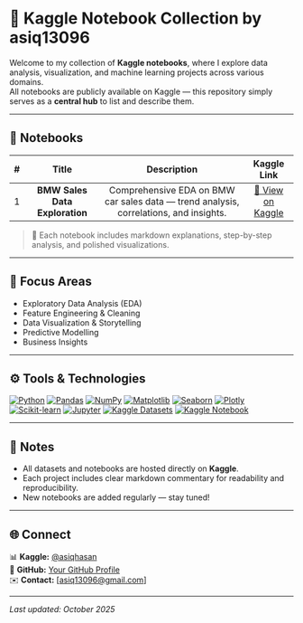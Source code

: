 # 📘 Kaggle Notebook Collection by asiq13096

Welcome to my collection of **Kaggle notebooks**, where I explore data analysis, visualization, and machine learning projects across various domains.  
All notebooks are publicly available on Kaggle — this repository simply serves as a **central hub** to list and describe them.

---

## 📂 Notebooks

| # | Title | Description | Kaggle Link |
|:-------:|:------:|:-------------:|:-------------:|
| 1 | **BMW Sales Data Exploration** | Comprehensive EDA on BMW car sales data — trend analysis, correlations, and insights. | [🔗 View on Kaggle](https://www.kaggle.com/code/asiqhasan/bmw-sales-data-exploration)  

> 🧩 Each notebook includes markdown explanations, step-by-step analysis, and polished visualizations.

---

## 🧠 Focus Areas
- Exploratory Data Analysis (EDA)
- Feature Engineering & Cleaning
- Data Visualization & Storytelling
- Predictive Modelling
- Business Insights

---

## ⚙️ Tools & Technologies
[![Python](https://img.shields.io/badge/Python-3.11-blue?style=flat-square&logo=python)](https://www.python.org/)
[![Pandas](https://img.shields.io/badge/Pandas-150458?style=flat-square&logo=pandas&logoColor=white)](https://pandas.pydata.org/)
[![NumPy](https://img.shields.io/badge/NumPy-013243?style=flat-square&logo=numpy&logoColor=white)](https://numpy.org/)
[![Matplotlib](https://img.shields.io/badge/Matplotlib-11557c?style=flat-square&logo=matplotlib&logoColor=white)](https://matplotlib.org/)
[![Seaborn](https://img.shields.io/badge/Seaborn-1f77b4?style=flat-square&logo=seaborn&logoColor=white)](https://seaborn.pydata.org/)
[![Plotly](https://img.shields.io/badge/Plotly-2b2b2b?style=flat-square&logo=plotly&logoColor=white)](https://plotly.com/python/)
[![Scikit-learn](https://img.shields.io/badge/scikit--learn-f7931e?style=flat-square&logo=scikit-learn&logoColor=white)](https://scikit-learn.org/)
[![Jupyter](https://img.shields.io/badge/Jupyter-f37626?style=flat-square&logo=jupyter&logoColor=white)](https://jupyter.org/)
[![Kaggle Datasets](https://img.shields.io/badge/Kaggle%20Datasets-20BEFF?style=flat-square&logo=kaggle&logoColor=white)](https://www.kaggle.com/datasets)
[![Kaggle Notebook](https://img.shields.io/badge/Kaggle%20Notebook-20BEFF?style=flat-square&logo=kaggle&logoColor=white)](https://www.kaggle.com/code)


---

## 🧾 Notes
- All datasets and notebooks are hosted directly on **Kaggle**.  
- Each project includes clear markdown commentary for readability and reproducibility.  
- New notebooks are added regularly — stay tuned!

---

## 🌐 Connect
📊 **Kaggle:** [@asiqhasan](https://www.kaggle.com/asiqhasan)  
💼 **GitHub:** [Your GitHub Profile](https://github.com/asiq13096)  
✉️ **Contact:** [asiq13096@gmail.com]

---

*Last updated: October 2025*
